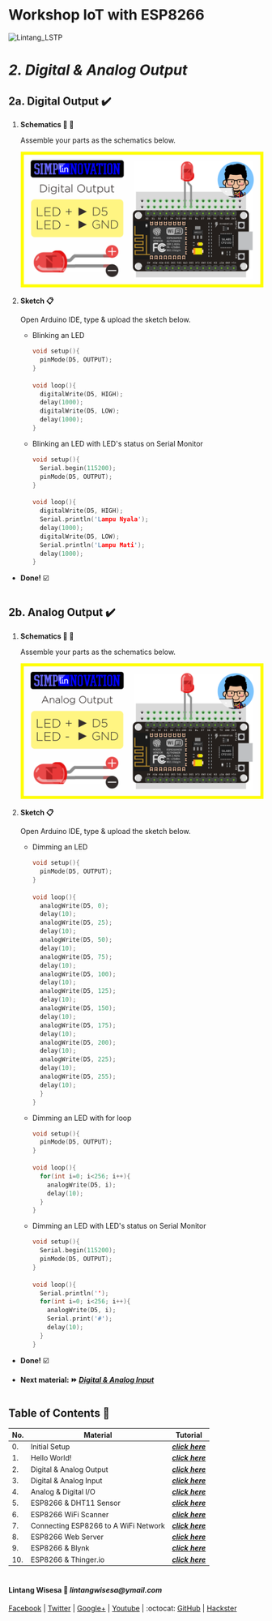 # **Workshop IoT with ESP8266**

![Lintang_LSTP](https://3.bp.blogspot.com/-8QBGUwbf2FA/WvvQN_M9L4I/AAAAAAAAEHk/QGSQSxcFuioZCIhcIpBkBtdzK4JKbmJawCLcBGAs/s400/default.png)

# *__2. Digital & Analog Output__*

## **2a. Digital Output :heavy_check_mark:**

  1. **Schematics :wrench: :hammer:**
      
      Assemble your parts as the schematics below.
      
      ![Digital_Output](https://raw.githubusercontent.com/LintangWisesa/LSTP-Workshop-IoT-ESP8266/master/2_Digital_Analog_Output/2_Digital_Out.png)

  2. **Sketch :clipboard:**
      
      Open Arduino IDE, type & upload the sketch below.

      - Blinking an LED

        ```c++
        void setup(){
          pinMode(D5, OUTPUT);
        }

        void loop(){
          digitalWrite(D5, HIGH);
          delay(1000);
          digitalWrite(D5, LOW);
          delay(1000);  
        }
        ```

      - Blinking an LED with LED's status on Serial Monitor

        ```c++
        void setup(){
          Serial.begin(115200);
          pinMode(D5, OUTPUT);
        }

        void loop(){
          digitalWrite(D5, HIGH);
          Serial.println('Lampu Nyala');
          delay(1000);
          digitalWrite(D5, LOW);
          Serial.println('Lampu Mati');
          delay(1000);  
        }
        ```

  - __Done!__ :ballot_box_with_check:

#

## **2b. Analog Output :heavy_check_mark:**

  1. **Schematics :wrench: :hammer:**

      Assemble your parts as the schematics below.

      ![Analog_Output](https://raw.githubusercontent.com/LintangWisesa/LSTP-Workshop-IoT-ESP8266/master/2_Digital_Analog_Output/2_Analog_Out.png)

  2. **Sketch :clipboard:**
      
      Open Arduino IDE, type & upload the sketch below.

      - Dimming an LED

        ```c++
        void setup(){
          pinMode(D5, OUTPUT);
        }

        void loop(){
          analogWrite(D5, 0);
          delay(10);
          analogWrite(D5, 25);
          delay(10);
          analogWrite(D5, 50);
          delay(10);
          analogWrite(D5, 75);
          delay(10);
          analogWrite(D5, 100);
          delay(10);
          analogWrite(D5, 125);
          delay(10);
          analogWrite(D5, 150);
          delay(10);
          analogWrite(D5, 175);
          delay(10);
          analogWrite(D5, 200);
          delay(10);
          analogWrite(D5, 225);
          delay(10);
          analogWrite(D5, 255);
          delay(10);
          }
        }
        ```

      - Dimming an LED with for loop

        ```c++
        void setup(){
          pinMode(D5, OUTPUT);
        }

        void loop(){
          for(int i=0; i<256; i++){
            analogWrite(D5, i);
            delay(10);
          }
        }
        ```
      
      - Dimming an LED with LED's status on Serial Monitor

        ```c++
        void setup(){
          Serial.begin(115200);
          pinMode(D5, OUTPUT);
        }

        void loop(){
          Serial.println('');
          for(int i=0; i<256; i++){
            analogWrite(D5, i);
            Serial.print('#');
            delay(10);
          }
        }
        ```

  - __Done!__ :ballot_box_with_check:

  - __Next material: :fast_forward: *[Digital & Analog Input](https://github.com/LintangWisesa/LSTP-Workshop-IoT-ESP8266/tree/master/3_Digital_Analog_Input)*__ 

#

## **Table of Contents :memo:**

  No.|Material|Tutorial
  -----|-----|-----
  0.|Initial Setup|*__[click here](https://github.com/LintangWisesa/LSTP-Workshop-IoT-ESP8266/tree/master/0_Setup)__*
  1.|Hello World!|_**[click here](https://github.com/LintangWisesa/LSTP-Workshop-IoT-ESP8266/tree/master/1_Hello_World)**_
  2.|Digital & Analog Output|_**[click here](https://github.com/LintangWisesa/LSTP-Workshop-IoT-ESP8266/tree/master/2_Digital_Analog_Output)**_
  3.|Digital & Analog Input|_**[click here](https://github.com/LintangWisesa/LSTP-Workshop-IoT-ESP8266/tree/master/3_Digital_Analog_Input)**_
  4.|Analog & Digital I/O|_**[click here](https://github.com/LintangWisesa/LSTP-Workshop-IoT-ESP8266/tree/master/4_Digital_Analog_Input_Output)**_
  5.|ESP8266 & DHT11 Sensor|_**[click here]()**_
  6.|ESP8266 WiFi Scanner|_**[click here]()**_
  7.|Connecting ESP8266 to A WiFi Network|_**[click here]()**_
  8.|ESP8266 Web Server|_**[click here]()**_
  9.|ESP8266 & Blynk|_**[click here]()**_
  10.|ESP8266 & Thinger.io|_**[click here]()**_

#

#### Lintang Wisesa :love_letter: _lintangwisesa@ymail.com_

[Facebook](https://www.facebook.com/lintangbagus) | 
[Twitter](https://twitter.com/Lintang_Wisesa) |
[Google+](https://plus.google.com/u/0/+LintangWisesa1) |
[Youtube](https://www.youtube.com/user/lintangbagus) | 
:octocat: [GitHub](https://github.com/LintangWisesa) |
[Hackster](https://www.hackster.io/lintangwisesa)
